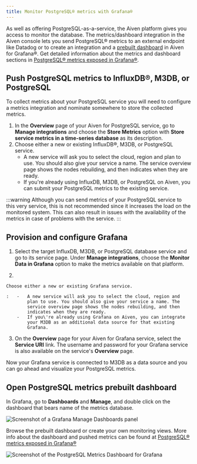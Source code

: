 ```yaml
---
title: Monitor PostgreSQL® metrics with Grafana®
---
```


As well as offering PostgreSQL-as-a-service, the Aiven platform gives
you access to monitor the database. The metrics/dashboard integration in
the Aiven console lets you send PostgreSQL® metrics to an external
endpoint like Datadog or to create an integration and a
[prebuilt dashboard](/docs/products/postgresql/reference/pg-metrics) in Aiven for Grafana®. Get detailed information about the
metrics and dashboard sections in
[PostgreSQL® metrics exposed in Grafana®](/docs/products/postgresql/reference/pg-metrics).

## Push PostgreSQL metrics to InfluxDB®, M3DB, or PostgreSQL

To collect metrics about your PostgreSQL service you will need to
configure a metrics integration and nominate somewhere to store the
collected metrics.

1.  In the **Overview** page of your Aiven for PostgreSQL service, go to
    **Manage integrations** and choose the **Store Metrics** option with
    **Store service metrics in a time-series database** as its
    description.
2.  Choose either a new or existing InfluxDB®, M3DB, or PostgreSQL
    service.
    -   A new service will ask you to select the cloud, region and plan
        to use. You should also give your service a name. The service
        overview page shows the nodes rebuilding, and then indicates
        when they are ready.
    -   If you\'re already using InfluxDB, M3DB, or PostgreSQL on Aiven,
        you can submit your PostgreSQL metrics to the existing service.

:::warning
Although you can send metrics of your PostgreSQL service to this very
service, this is not recommended since it increases the load on the
monitored system. This can also result in issues with the availability
of the metrics in case of problems with the service.
:::

## Provision and configure Grafana

1.  Select the target InfluxDB, M3DB, or PostgreSQL database service and
    go to its service page. Under **Manage integrations**, choose the
    **Monitor Data in Grafana** option to make the metrics available on
    that platform.

2.  

    Choose either a new or existing Grafana service.

    :   -   A new service will ask you to select the cloud, region and
            plan to use. You should also give your service a name. The
            service overview page shows the nodes rebuilding, and then
            indicates when they are ready.
        -   If you\'re already using Grafana on Aiven, you can integrate
            your M3DB as an additional data source for that existing
            Grafana.

3.  On the **Overview** page for your Aiven for Grafana service, select
    the **Service URI** link. The username and password for your Grafana
    service is also available on the service\'s **Overview** page.

Now your Grafana service is connected to M3DB as a data source and you
can go ahead and visualize your PostgreSQL metrics.

## Open PostgreSQL metrics prebuilt dashboard

In Grafana, go to **Dashboards** and **Manage**, and double click on the
dashboard that bears name of the metrics database.

![Screenshot of a Grafana Manage Dashboards panel](/images/products/postgresql/metrics-dashboard-manage.png)

Browse the prebuilt dashboard or create your own monitoring views. More
info about the dashboard and pushed metrics can be found at
[PostgreSQL® metrics exposed in Grafana®](/docs/products/postgresql/reference/pg-metrics)

![Screenshot of the PostgreSQL Metrics Dashboard for Grafana](/images/products/postgresql/metrics-dashboard-global.png)
